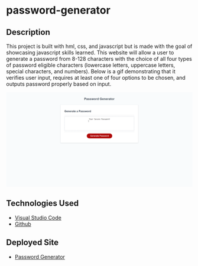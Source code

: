 # password-generator

## Description

This project is built with hml, css, and javascript but is made with the goal of showcasing javascript skills learned. This website will allow a user to generate a password from 8-128 characters with the choice of all four types of password eligible characters (lowercase letters, uppercase letters, special characters, and numbers). Below is a gif demonstrating that it verifies user input, requires at least one of four options to be chosen, and outputs password properly based on input.

![Password Generator Demonstration](./assets/images/chrome_851ymmw5YY.gif)

## Technologies Used

- [Visual Studio Code](https://code.visualstudio.com/)
- [Github](https://github.com/)

## Deployed Site

- [Password Generator](https://carmart7.github.io/password-generator/)